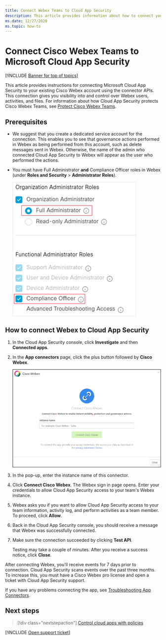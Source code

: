 ```yaml
---
title: Connect Webex Teams to Cloud App Security
description: This article provides information about how to connect your Webex Teams app to Cloud App Security using the API connector  for visibility and control over use.
ms.date: 12/27/2020
ms.topic: how-to
---
```

# Connect Cisco Webex Teams to Microsoft Cloud App Security

[!INCLUDE [Banner for top of topics](includes/banner.md)]

This article provides instructions for connecting Microsoft Cloud App Security to your existing Cisco Webex account using the connector APIs. This connection gives you visibility into and control over Webex users, activities, and files. For information about how Cloud App Security protects Cisco Webex Teams, see [Protect Cisco Webex Teams](protect-webex.md).

## Prerequisites

- We suggest that you create a dedicated service account for the connection. This enables you to see that governance actions performed in Webex as being performed from this account, such as delete messages sent in Webex. Otherwise, the name of the admin who connected Cloud App Security to Webex will appear as the user who performed the actions.
- You must have Full Administrator **and** Compliance Officer roles in Webex (under **Roles and Security** > **Administrator Roles**).

    ![Prerequisite Webex roles](media/connect-webex-roles.png)

## How to connect Webex to Cloud App Security

1. In the Cloud App Security console, click **Investigate** and then **Connected apps**.

1. In the **App connectors** page, click the plus button followed by **Cisco Webex**.

    ![connect Webex](media/cisco-webex.png)

1. In the pop-up, enter the instance name of this connector.

1. Click **Connect Cisco Webex**. The Webex sign in page opens. Enter your credentials to allow Cloud App Security access to your team's Webex instance.

1. Webex asks you if you want to allow Cloud App Security access to your team information, activity log, and perform activities as a team member. To proceed, click **Allow**.

1. Back in the Cloud App Security console, you should receive a message that Webex was successfully connected.

1. Make sure the connection succeeded by clicking **Test API**.

    Testing may take a couple of minutes. After you receive a success notice, click **Close**.

After connecting Webex, you'll receive events for 7 days prior to connection. Cloud App Security scans events over the past three months. To increase this, you must have a Cisco Webex pro license and open a ticket with Cloud App Security support.

If you have any problems connecting the app, see [Troubleshooting App Connectors](troubleshooting-api-connectors-using-error-messages.md).

## Next steps

> [!div class="nextstepaction"]
> [Control cloud apps with policies](control-cloud-apps-with-policies.md)

[!INCLUDE [Open support ticket](includes/support.md)]

